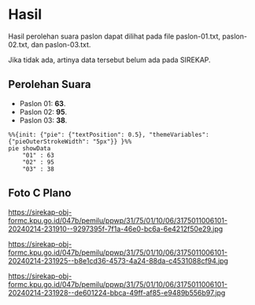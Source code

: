 # Hasil

Hasil perolehan suara paslon dapat dilihat pada file paslon-01.txt, paslon-02.txt, dan paslon-03.txt.

Jika tidak ada, artinya data tersebut belum ada pada SIREKAP.

## Perolehan Suara

 * Paslon 01: **63**.
 * Paslon 02: **95**.
 * Paslon 03: **38**.

```mermaid
%%{init: {"pie": {"textPosition": 0.5}, "themeVariables": {"pieOuterStrokeWidth": "5px"}} }%%
pie showData
    "01" : 63
    "02" : 95
    "03" : 38
```
## Foto C Plano

https://sirekap-obj-formc.kpu.go.id/047b/pemilu/ppwp/31/75/01/10/06/3175011006101-20240214-231910--9297395f-7f1a-46e0-bc6a-6e4212f50e29.jpg

https://sirekap-obj-formc.kpu.go.id/047b/pemilu/ppwp/31/75/01/10/06/3175011006101-20240214-231925--b8e1cd36-4573-4a24-88da-c4531088cf94.jpg

https://sirekap-obj-formc.kpu.go.id/047b/pemilu/ppwp/31/75/01/10/06/3175011006101-20240214-231928--de601224-bbca-49ff-af85-e9489b556b97.jpg
